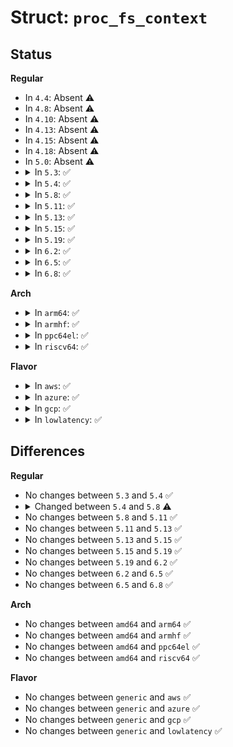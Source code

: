 # Struct: <code>proc_fs_context</code>

## Status
<b>Regular</b>
<ul>
<li>
In <code>4.4</code>: Absent ⚠️
</li>
<li>
In <code>4.8</code>: Absent ⚠️
</li>
<li>
In <code>4.10</code>: Absent ⚠️
</li>
<li>
In <code>4.13</code>: Absent ⚠️
</li>
<li>
In <code>4.15</code>: Absent ⚠️
</li>
<li>
In <code>4.18</code>: Absent ⚠️
</li>
<li>
In <code>5.0</code>: Absent ⚠️
</li>
<li>
<details>
<summary>In <code>5.3</code>: ✅</summary>

```c
struct proc_fs_context {
    struct pid_namespace *pid_ns;
    unsigned int mask;
    int hidepid;
    int gid;
};
```
</details>
</li>
<li>
<details>
<summary>In <code>5.4</code>: ✅</summary>

```c
struct proc_fs_context {
    struct pid_namespace *pid_ns;
    unsigned int mask;
    int hidepid;
    int gid;
};
```
</details>
</li>
<li>
<details>
<summary>In <code>5.8</code>: ✅</summary>

```c
struct proc_fs_context {
    struct pid_namespace *pid_ns;
    unsigned int mask;
    enum proc_hidepid hidepid;
    int gid;
    enum proc_pidonly pidonly;
};
```
</details>
</li>
<li>
<details>
<summary>In <code>5.11</code>: ✅</summary>

```c
struct proc_fs_context {
    struct pid_namespace *pid_ns;
    unsigned int mask;
    enum proc_hidepid hidepid;
    int gid;
    enum proc_pidonly pidonly;
};
```
</details>
</li>
<li>
<details>
<summary>In <code>5.13</code>: ✅</summary>

```c
struct proc_fs_context {
    struct pid_namespace *pid_ns;
    unsigned int mask;
    enum proc_hidepid hidepid;
    int gid;
    enum proc_pidonly pidonly;
};
```
</details>
</li>
<li>
<details>
<summary>In <code>5.15</code>: ✅</summary>

```c
struct proc_fs_context {
    struct pid_namespace *pid_ns;
    unsigned int mask;
    enum proc_hidepid hidepid;
    int gid;
    enum proc_pidonly pidonly;
};
```
</details>
</li>
<li>
<details>
<summary>In <code>5.19</code>: ✅</summary>

```c
struct proc_fs_context {
    struct pid_namespace *pid_ns;
    unsigned int mask;
    enum proc_hidepid hidepid;
    int gid;
    enum proc_pidonly pidonly;
};
```
</details>
</li>
<li>
<details>
<summary>In <code>6.2</code>: ✅</summary>

```c
struct proc_fs_context {
    struct pid_namespace *pid_ns;
    unsigned int mask;
    enum proc_hidepid hidepid;
    int gid;
    enum proc_pidonly pidonly;
};
```
</details>
</li>
<li>
<details>
<summary>In <code>6.5</code>: ✅</summary>

```c
struct proc_fs_context {
    struct pid_namespace *pid_ns;
    unsigned int mask;
    enum proc_hidepid hidepid;
    int gid;
    enum proc_pidonly pidonly;
};
```
</details>
</li>
<li>
<details>
<summary>In <code>6.8</code>: ✅</summary>

```c
struct proc_fs_context {
    struct pid_namespace *pid_ns;
    unsigned int mask;
    enum proc_hidepid hidepid;
    int gid;
    enum proc_pidonly pidonly;
};
```
</details>
</li>
</ul>
<b>Arch</b>
<ul>
<li>
<details>
<summary>In <code>arm64</code>: ✅</summary>

```c
struct proc_fs_context {
    struct pid_namespace *pid_ns;
    unsigned int mask;
    int hidepid;
    int gid;
};
```
</details>
</li>
<li>
<details>
<summary>In <code>armhf</code>: ✅</summary>

```c
struct proc_fs_context {
    struct pid_namespace *pid_ns;
    unsigned int mask;
    int hidepid;
    int gid;
};
```
</details>
</li>
<li>
<details>
<summary>In <code>ppc64el</code>: ✅</summary>

```c
struct proc_fs_context {
    struct pid_namespace *pid_ns;
    unsigned int mask;
    int hidepid;
    int gid;
};
```
</details>
</li>
<li>
<details>
<summary>In <code>riscv64</code>: ✅</summary>

```c
struct proc_fs_context {
    struct pid_namespace *pid_ns;
    unsigned int mask;
    int hidepid;
    int gid;
};
```
</details>
</li>
</ul>
<b>Flavor</b>
<ul>
<li>
<details>
<summary>In <code>aws</code>: ✅</summary>

```c
struct proc_fs_context {
    struct pid_namespace *pid_ns;
    unsigned int mask;
    int hidepid;
    int gid;
};
```
</details>
</li>
<li>
<details>
<summary>In <code>azure</code>: ✅</summary>

```c
struct proc_fs_context {
    struct pid_namespace *pid_ns;
    unsigned int mask;
    int hidepid;
    int gid;
};
```
</details>
</li>
<li>
<details>
<summary>In <code>gcp</code>: ✅</summary>

```c
struct proc_fs_context {
    struct pid_namespace *pid_ns;
    unsigned int mask;
    int hidepid;
    int gid;
};
```
</details>
</li>
<li>
<details>
<summary>In <code>lowlatency</code>: ✅</summary>

```c
struct proc_fs_context {
    struct pid_namespace *pid_ns;
    unsigned int mask;
    int hidepid;
    int gid;
};
```
</details>
</li>
</ul>

## Differences
<b>Regular</b>
<ul>
<li>
No changes between <code>5.3</code> and <code>5.4</code> ✅
</li>
<li>
<details>
<summary>Changed between <code>5.4</code> and <code>5.8</code> ⚠️</summary>
<ul>
<li>
<b>Field added. </b>
<code>enum proc_pidonly pidonly</code>
</li>
<li>
<b>Field type changed. </b>
<code>int hidepid</code> ➡️ <code>enum proc_hidepid hidepid</code>
</li>
</ul>
</details>
</li>
<li>
No changes between <code>5.8</code> and <code>5.11</code> ✅
</li>
<li>
No changes between <code>5.11</code> and <code>5.13</code> ✅
</li>
<li>
No changes between <code>5.13</code> and <code>5.15</code> ✅
</li>
<li>
No changes between <code>5.15</code> and <code>5.19</code> ✅
</li>
<li>
No changes between <code>5.19</code> and <code>6.2</code> ✅
</li>
<li>
No changes between <code>6.2</code> and <code>6.5</code> ✅
</li>
<li>
No changes between <code>6.5</code> and <code>6.8</code> ✅
</li>
</ul>
<b>Arch</b>
<ul>
<li>
No changes between <code>amd64</code> and <code>arm64</code> ✅
</li>
<li>
No changes between <code>amd64</code> and <code>armhf</code> ✅
</li>
<li>
No changes between <code>amd64</code> and <code>ppc64el</code> ✅
</li>
<li>
No changes between <code>amd64</code> and <code>riscv64</code> ✅
</li>
</ul>
<b>Flavor</b>
<ul>
<li>
No changes between <code>generic</code> and <code>aws</code> ✅
</li>
<li>
No changes between <code>generic</code> and <code>azure</code> ✅
</li>
<li>
No changes between <code>generic</code> and <code>gcp</code> ✅
</li>
<li>
No changes between <code>generic</code> and <code>lowlatency</code> ✅
</li>
</ul>
